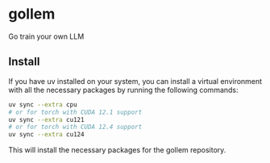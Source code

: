 # gollem

Go train your own LLM

## Install

If you have uv installed on your system, you can install a virtual environment with all the necessary packages by running the following commands:

```bash
uv sync --extra cpu
# or for torch with CUDA 12.1 support
uv sync --extra cu121
# or for torch with CUDA 12.4 support
uv sync --extra cu124
```

This will install the necessary packages for the gollem repository.
